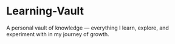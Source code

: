 # Learning-Vault
A personal vault of knowledge — everything I learn, explore, and experiment with in my journey of growth.
